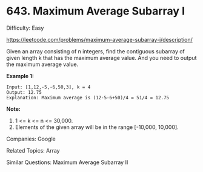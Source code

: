 # 643. Maximum Average Subarray I

Difficulty: Easy

https://leetcode.com/problems/maximum-average-subarray-i/description/

Given an array consisting of n integers, find the contiguous subarray of given length k that has the maximum average value. And you need to output the maximum average value.

**Example 1:**
```
Input: [1,12,-5,-6,50,3], k = 4
Output: 12.75
Explanation: Maximum average is (12-5-6+50)/4 = 51/4 = 12.75
```
**Note:**
1. 1 <= k <= n <= 30,000.
2. Elements of the given array will be in the range [-10,000, 10,000].

Companies: Google

Related Topics: Array

Similar Questions: Maximum Average Subarray II
